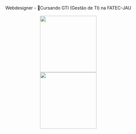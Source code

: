 <div align="center">Webdesigner - 📝Cursando GTI (Gestão de TI) na FATEC-JAU</div>
<br>
<div align="center"><a href="https://github.com/pedrodfato"><img height="180em" src="https://github-readme-stats.vercel.app/api?username=pedrodfato&theme=merko&show_icons=true"/>
<div align="center"><a href="https://github.com/pedrodfato"><img height="180em" src="https://github-readme-stats.vercel.app/api?username=pedrodfato&theme=merko&show_icons=true](https://github-readme-stats.vercel.app/api/top-langs/?username=pedrodfato&layout=compact"/>
